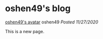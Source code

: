 # oshen49's blog
[oshen49's avatar](https://avatars3.githubusercontent.com/u/75054455?s=460&v=4) oshen49 _Posted 11/27/2020_

This is a new page. 
